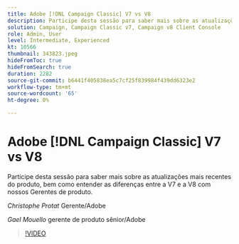 ```yaml
---
title: Adobe [!DNL Campaign Classic] V7 vs V8
description: Participe desta sessão para saber mais sobre as atualizações mais recentes do produto, bem como entender as diferenças entre a V7 e a V8 com nossos Gerentes de produto.
solution: Campaign, Campaign Classic v7, Campaign v8 Client Console
role: Admin, User
level: Intermediate, Experienced
kt: 10566
thumbnail: 343823.jpeg
hideFromToc: true
hideFromSearch: true
duration: 2282
source-git-commit: b6441f405838ea5c7cf25f839984f439dd6323e2
workflow-type: tm+mt
source-wordcount: '65'
ht-degree: 0%

---
```


# Adobe [!DNL Campaign Classic] V7 vs V8

Participe desta sessão para saber mais sobre as atualizações mais recentes do produto, bem como entender as diferenças entre a V7 e a V8 com nossos Gerentes de produto.

*Christophe Protat* Gerente/Adobe

*Gael Mouello* gerente de produto sênior/Adobe

>[!VIDEO](https://video.tv.adobe.com/v/343823/?quality=12&learn=on)
